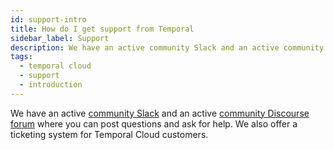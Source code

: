```yaml
---
id: support-intro
title: How do I get support from Temporal
sidebar_label: Support
description: We have an active community Slack and an active community forum where you can post questions and ask for help. We also offer a ticketing system for Temporal Cloud customers.
tags:
  - temporal cloud
  - support
  - introduction
---
```


We have an active [community Slack](https://temporalio.slack.com) and an active [community Discourse forum](https://community.temporal.io/) where you can post questions and ask for help.
We also offer a ticketing system for Temporal Cloud customers.
